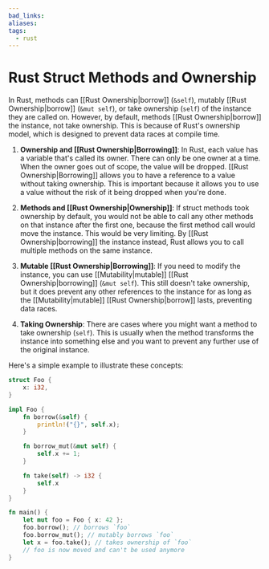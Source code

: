 ```yaml
---
bad_links:
aliases:
tags:
  - rust
---
```

# Rust Struct Methods and Ownership

In Rust, methods can [[Rust Ownership|borrow]] (`&self`), mutably [[Rust Ownership|borrow]] (`&mut self`), or take ownership (`self`) of the instance they are called on. However, by default, methods [[Rust Ownership|borrow]] the instance, not take ownership. This is because of Rust's ownership model, which is designed to prevent data races at compile time.

1. **Ownership and [[Rust Ownership|Borrowing]]**: In Rust, each value has a variable that's called its owner. There can only be one owner at a time. When the owner goes out of scope, the value will be dropped. [[Rust Ownership|Borrowing]] allows you to have a reference to a value without taking ownership. This is important because it allows you to use a value without the risk of it being dropped when you're done.

2. **Methods and [[Rust Ownership|Ownership]]**: If struct methods took ownership by default, you would not be able to call any other methods on that instance after the first one, because the first method call would move the instance. This would be very limiting. By [[Rust Ownership|borrowing]] the instance instead, Rust allows you to call multiple methods on the same instance.

3. **Mutable [[Rust Ownership|Borrowing]]**: If you need to modify the instance, you can use [[Mutability|mutable]] [[Rust Ownership|borrowing]] (`&mut self`). This still doesn't take ownership, but it does prevent any other references to the instance for as long as the [[Mutability|mutable]] [[Rust Ownership|borrow]] lasts, preventing data races.

4. **Taking Ownership**: There are cases where you might want a method to take ownership (`self`). This is usually when the method transforms the instance into something else and you want to prevent any further use of the original instance.

Here's a simple example to illustrate these concepts:

```rust
struct Foo {
    x: i32,
}

impl Foo {
    fn borrow(&self) {
        println!("{}", self.x);
    }

    fn borrow_mut(&mut self) {
        self.x += 1;
    }

    fn take(self) -> i32 {
        self.x
    }
}

fn main() {
    let mut foo = Foo { x: 42 };
    foo.borrow(); // borrows `foo`
    foo.borrow_mut(); // mutably borrows `foo`
    let x = foo.take(); // takes ownership of `foo`
    // foo is now moved and can't be used anymore
}
```
